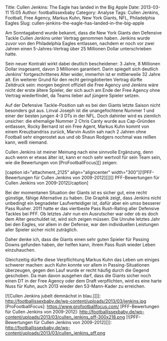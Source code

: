 Title: Cullen Jenkins: The Eagle has landed in the Big Apple
Date: 2013-03-11 15:05
Author: footballissexbaby
Category: Analyse
Tags: Cullen Jenkins, Football, Free Agency, Markus Kuhn, New York Giants, NFL, Philadelphia Eagles
Slug: cullen-jenkins-the-eagle-has-landed-in-the-big-apple

Am Sonntagabend wurde bekannt, dass die New York Giants den Defensive
Tackle Cullen Jenkins unter Vertrag genommen haben. Jenkins wurde zuvor
von den Philadelphia Eagles entlassen, nachdem er noch vor zwei Jahren
einen 5-Jahres-Vertrag über 25 Millionen Dollar unterschrieben hatte.

Sein neuer Kontrakt wirkt dabei deutlich bescheidener: 3 Jahre, 8
Millionen Dollar insgesamt, davon 3 Millionen garantiert. Darin spiegelt
sich deutlich Jenkins' fortgeschrittenes Alter wider, immerhin ist er
mittlerweile 32 Jahre alt. Ein weiterer Grund für den recht
geringdotierten Vertrag dürfte Zeitdruck sein: morgen beginnt offiziell
die Free Agency und Jenkins wäre nicht der erste ältere Spieler, der
sich auch am Ende der Free Agency ohne Vertrag wiederfindet, da Teams
lieber auf jüngere Spieler setzen.

Auf der Defensive Tackle-Position sah es bei den Giants letzte Saison
nicht besonders gut aus. Linval Joseph ist die unangefochtene Nummer 1
und einer der besten jungen 4-3 DTs in der NFL. Doch dahinter wird es
ziemlich unsicher: die ehemalige Nummer 2 Chris Canty wurde aus
Cap-Gründen entlassen, Rocky Bernard ist ein Free Agent, Markus Kuhn
kommt von einem Kreuzbandriss zurück, Marvin Austin sah nach 2 Jahren
ohne Football sehr eingerostet aus und ob Shaun Rodgers nochmal was
reißen kann, weiß niemand.

Cullen Jenkins ist meiner Meinung nach eine sinnvolle Ergänzung, denn
auch wenn er etwas älter ist, kann er noch sehr wertvoll für sein Team
sein, wie die Bewertungen von [ProFootballFocus][] zeigen:

[caption id="attachment\_2125" align="aligncenter"
width="300"][![PFF-Bewertungen für Cullen Jenkins von 2009-2012][]][]
PFF-Bewertungen für Cullen Jenkins von 2009-2012[/caption]

Bei der momentanen Situation der Giants ist es sicher gut, eine recht
günstige, fähige Alternative zu haben. Die Graphik zeigt, dass Jenkins
nicht unbedingt ein begnadeter Laufverteidiger ist, dafür aber ein umso
besserer Pass Rusher. 2011 hatte er das viertbeste Pass Rush-Rating
aller Defensive Tackles bei PFF. Ob letztes Jahr nun ein Ausrutscher war
oder ob es doch dem Alter geschuldet ist, wird sich zeigen müssen. Die
Unruhe letztes Jahr bei den Eagles, vor allem in der Defense, war den
individuellen Leistungen aller Spieler sicher nicht zuträglich.

Daher denke ich, dass die Giants einen sehr guten Spieler für Passing
Downs gefunden haben, der helfen kann, ihrem Pass Rush wieder Leben
einzuhauchen.

Gleichzeitig dürfte diese Verpflichtung Markus Kuhn das Leben um einiges
schwerer machen: auch Kuhn konnte vor allem in Passing-Situationen
überzeugen, gegen den Lauf wurde er recht häufig durch die Gegend
geschoben. Da man davon ausgehen darf, dass die Giants sicher noch einen
DT in der Free Agency oder dem Draft verpflichten, wird es eine harte
Nuss für Kuhn, auch 2013 wieder den 53-Mann-Kader zu erreichen.

  [![Cullen Jenkins jubelt demnächst in blau.][]]: http://footballissexbaby.de/wp-content/uploads/2013/03/jenkins.jpg
  [ProFootballFocus]: https://www.profootballfocus.com/
  [PFF-Bewertungen für Cullen Jenkins von 2009-2012]: http://footballissexbaby.de/wp-content/uploads/2013/03/cullen_jenkins_pff-300x218.png
  [![PFF-Bewertungen für Cullen Jenkins von 2009-2012][]]: http://footballissexbaby.de/wp-content/uploads/2013/03/cullen_jenkins_pff.png
